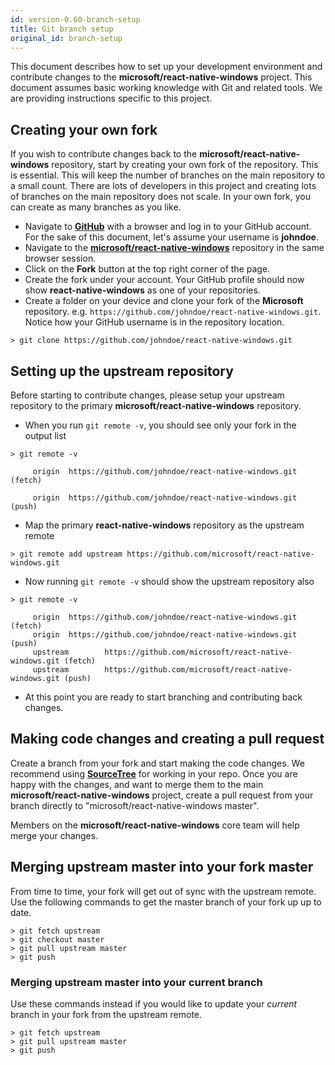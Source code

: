 ```yaml
---
id: version-0.60-branch-setup
title: Git branch setup
original_id: branch-setup
---
```


This document describes how to set up your development environment and contribute changes to the **microsoft/react-native-windows** project. This document assumes basic working knowledge with Git and related tools. We are providing instructions specific to this project.

## Creating your own fork

If you wish to contribute changes back to the **microsoft/react-native-windows** repository, start by creating your own fork of the repository. This is essential. This will keep the number of branches on the main repository to a small count. There are lots of developers in this project and creating lots of branches on the main repository does not scale. In your own fork, you can create as many branches as you like.

- Navigate to **[GitHub](https://www.github.com)** with a browser and log in to your GitHub account. For the sake of this document, let's assume your username is **johndoe**.
- Navigate to the **[microsoft/react-native-windows](https://github.com/microsoft/react-native-windows)** repository in the same browser session.
- Click on the **Fork** button at the top right corner of the page.
- Create the fork under your account. Your GitHub profile should now show **react-native-windows** as one of your repositories.
- Create a folder on your device and clone your fork of the **Microsoft** repository. e.g. `https://github.com/johndoe/react-native-windows.git`. Notice how your GitHub username is in the repository location.

```
> git clone https://github.com/johndoe/react-native-windows.git
```

## Setting up the upstream repository

Before starting to contribute changes, please setup your upstream repository to the primary **microsoft/react-native-windows** repository.

- When you run `git remote -v`, you should see only your fork in the output list

```
> git remote -v

     origin  https://github.com/johndoe/react-native-windows.git (fetch)

     origin  https://github.com/johndoe/react-native-windows.git (push)
```

- Map the primary **react-native-windows** repository as the upstream remote

```
> git remote add upstream https://github.com/microsoft/react-native-windows.git
```

- Now running `git remote -v` should show the upstream repository also

```
> git remote -v

     origin  https://github.com/johndoe/react-native-windows.git (fetch)
     origin  https://github.com/johndoe/react-native-windows.git (push)
     upstream        https://github.com/microsoft/react-native-windows.git (fetch)
     upstream        https://github.com/microsoft/react-native-windows.git (push)
```

- At this point you are ready to start branching and contributing back changes.

## Making code changes and creating a pull request

Create a branch from your fork and start making the code changes. We recommend using [**SourceTree**](https://www.sourcetreeapp.com/) for working in your repo. Once you are happy with the changes, and want to merge them to the main **microsoft/react-native-windows** project, create a pull request from your branch directly to "microsoft/react-native-windows master".

Members on the **microsoft/react-native-windows** core team will help merge your changes.

## Merging upstream master into your fork master

From time to time, your fork will get out of sync with the upstream remote. Use the following commands to get the master branch of your fork up up to date.

```
> git fetch upstream
> git checkout master
> git pull upstream master
> git push
```

### Merging upstream master into your current branch

Use these commands instead if you would like to update your _current_ branch in your fork from the upstream remote.

```
> git fetch upstream
> git pull upstream master
> git push
```
